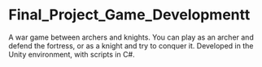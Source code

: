 # Final_Project_Game_Developmentt
A war game between archers and knights. You can play as an archer and defend the fortress, or as a knight and try to conquer it. Developed in the Unity environment, with scripts in C#.
